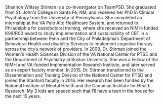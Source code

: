Shannon Wiltsey Stirman is a co-investigator on TeamPSD. She graduated from St. John's College in Santa Fe, NM, and received her PhD in Clinical Psychology from the University of Pennsylvania. She completed an internship at the VA Palo Alto Healthcare System, and returned to Philadelphia for postdoctoral training, where she received an NIMH-funded K99/R00 award to study implementation and sustainability of CBT in a partnership between Penn and the City of Philadelphia’s Department of Behavioral Health and disability Services to implement cognitive therapy across the city’s network of providers. In 2009, Dr. Stirman joined the Women's Health Sciences Division of the VA National Center for PTSD and the Department of Psychiatry at Boston University. She was a Fellow of the NIMH and VA-funded Implementation Research Institute, and later served as an expert faculty member. In 2015, Dr. Stirman transitioned to the Dissemination and Training Division of the National Center for PTSD and joined the Stanford faculty in 2016. Her research has been funded by the National Institute of Mental Health and the Canadian Institute for Health Research. My 3 kids are spaced such that I’ll have a teen in the house for the next 15 years.
